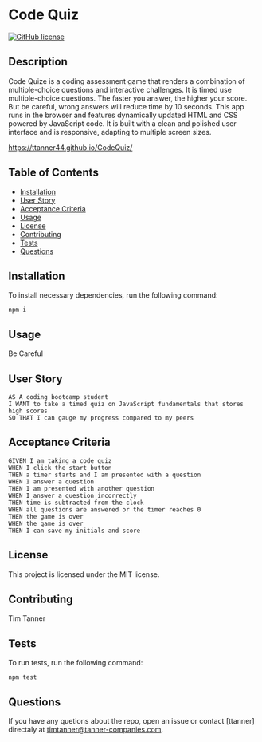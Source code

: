 # Code Quiz
[![GitHub license](https://img.shields.io/badge/license-MIT-Blue.svg)](https://github.com/ttanner44/CodeQuiz)

## Description
Code Quize is a coding assessment game that renders a combination of multiple-choice questions and interactive challenges. It is timed use multiple-choice questions. The faster you answer, the higher your score.  But be careful, wrong answers will reduce time by 10 seconds. This app runs in the browser and features dynamically updated HTML and CSS powered by JavaScript code. It is built with a clean and polished user interface and is responsive, adapting to multiple screen sizes.

https://ttanner44.github.io/CodeQuiz/

## Table of Contents
* [Installation](#installation)
* [User Story](#User-Story)
* [Acceptance Criteria](#Acceptance-Criteria)
* [Usage](#Usage)
* [License](#License)
* [Contributing](#Contributing)
* [Tests](#Tests)
* [Questions](#Questions)

## Installation
To install necessary dependencies, run the following command:
```
npm i
```

## Usage
Be Careful

## User Story
```
AS A coding bootcamp student
I WANT to take a timed quiz on JavaScript fundamentals that stores high scores
SO THAT I can gauge my progress compared to my peers
```

## Acceptance Criteria
```
GIVEN I am taking a code quiz
WHEN I click the start button
THEN a timer starts and I am presented with a question
WHEN I answer a question
THEN I am presented with another question
WHEN I answer a question incorrectly
THEN time is subtracted from the clock
WHEN all questions are answered or the timer reaches 0
THEN the game is over
WHEN the game is over
THEN I can save my initials and score
```

## License
This project is licensed under the MIT license.

## Contributing
Tim Tanner

## Tests
To run tests, run the following command:
```
npm test
```

## Questions

If you have any quetions about the repo, open an issue or contact [ttanner] directaly at timtanner@tanner-companies.com.
